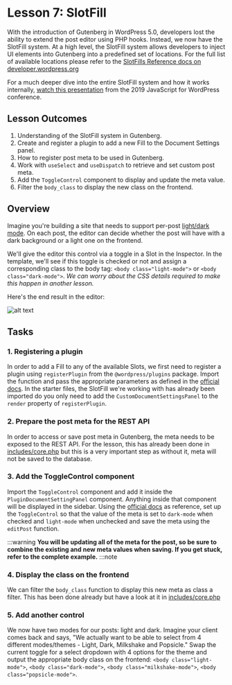 # Lesson 7: SlotFill

With the introduction of Gutenberg in WordPress 5.0, developers lost the ability to extend the post editor using PHP hooks. Instead, we now have the SlotFill system. At a high level, the SlotFill system allows developers to inject UI elements into Gutenberg into a predefined set of locations. For the full list of available locations please refer to the [SlotFills Reference docs on developer.wordpress.org](https://developer.wordpress.org/block-editor/reference-guides/slotfills/)

For a much deeper dive into the entire SlotFill system and how it works internally, [watch this presentation](https://www.youtube.com/watch?v=pMD0WpMaXEo) from the 2019 JavaScript for WordPress conference.

## Lesson Outcomes

1. Understanding of the SlotFill system in Gutenberg.
2. Create and register a plugin to add a new Fill to the Document Settings panel.
3. How to register post meta to be used in Gutenberg.
4. Work with `useSelect` and `useDispatch` to retrieve and set custom post meta.
5. Add the `ToggleControl` component to display and update the meta value.
6. Filter the `body_class` to display the new class on the frontend.

## Overview

Imagine you're building a site that needs to support per-post [light/dark mode](https://css-tricks.com/a-complete-guide-to-dark-mode-on-the-web/). On each post, the editor can decide whether the post will have with a dark background or a light one on the frontend.

We'll give the editor this control via a toggle in a Slot in the Inspector. In the template, we'll see if this toggle is checked or not and assign a corresponding class to the body tag: `<body class="light-mode">` or `<body class="dark-mode">`. *We can worry about the CSS details required to make this happen in another lesson.*

Here's the end result in the editor:

![alt text](/img/slotfill-light-dark-mode.png "Light or dark mode")

## Tasks

### 1. Registering a plugin

In order to add a Fill to any of the available Slots, we first need to register a plugin using `registerPlugin` from the `@wordpress/plugins` package. Import the function and pass the appropriate parameters as defined in the [official docs](https://developer.wordpress.org/block-editor/reference-guides/packages/packages-plugins/#registerplugin). In the starter files, the SlotFill we're working with has already been imported do you only need to add the `CustomDocumentSettingsPanel` to the `render` property of `registerPlugin`.

### 2. Prepare the post meta for the REST API

In order to access or save post meta in Gutenberg, the meta needs to be exposed to the REST API. For the lesson, this has already been done in [includes/core.php](https://gitlab.10up.com/exercises/gutenberg-lessons/-/tree/trunk/themes/10up-theme/includes/core.php#L35) but this is a very important step as without it, meta will not be saved to the database.

### 3. Add the ToggleControl component

Import the `ToggleControl` component and add it inside the `PluginDocumentSettingPanel` component. Anything inside that component will be displayed in the sidebar. Using the [official docs](https://developer.wordpress.org/block-editor/reference-guides/components/toggle-control/) as reference, set up the `ToggleControl` so that the value of the meta is set to `dark-mode` when checked and `light-mode` when unchecked and save the meta using the `editPost` function.

:::warning
**You will be updating all of the meta for the post, so be sure to combine the existing and new meta values when saving. If you get stuck, refer to the complete example.**
:::note

### 4. Display the class on the frontend

We can filter the `body_class` function to display this new meta as class a filter. This has been done already but have a look at it in [includes/core.php](https://gitlab.10up.com/exercises/gutenberg-lessons/-/tree/trunk/themes/10up-theme/includes/core.php#L63)

### 5. Add another control

We now have two modes for our posts: light and dark. Imagine your client comes back and says, "We actually want to be able to select from 4 different modes/themes - Light, Dark, Milkshake and Popsicle."  Swap the current toggle for a select dropdown with 4 options for the theme and output the appropriate body class on the frontend: `<body class="light-mode">`, `<body class="dark-mode">`, `<body class="milkshake-mode">`, `<body class="popsicle-mode">`.

